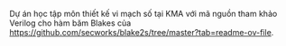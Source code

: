 Dự án học tập môn thiết kế vi mạch số tại KMA với mã nguồn tham khảo Verilog cho hàm băm Blakes của https://github.com/secworks/blake2s/tree/master?tab=readme-ov-file. 
